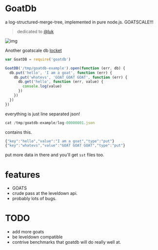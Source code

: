 # GoatDb

a log-structured-merge-tree, implemented in pure node.js. GOATSCALE!!!

> dedicated to [@luk](https://twitter.com/luk)

![img](http://i.imgur.com/7Na4XmH.gif)

Another goatscale db [locket](https://github.com/bigeasy/locket)

``` js
var GoatDB = require('goatdb')

GoatDB('/tmp/goatdb-example').open(function (err, db) {
  db.put('hello', 'I am a goat', function (err) {
    db.put('whatevs', 'GOAT GOAT GOAT', function (err) {
      db.get('hello', function (err, value) {
        console.log(value)
      })
    })
  })
})
```

everything is just line separated json!

``` js
cat /tmp/goatdb-example/log-00000001.json
```
contains this.
``` js
{"key":"hello","value":"I am a goat","type":"put"}
{"key":"whatevs","value":"GOAT GOAT GOAT","type":"put"}
```

put more data in there and you'll get `sst` files too.

# features

- GOATS
- crude pass at the leveldown api.
- probably lots of bugs.

# TODO

- add more goats
- be leveldown compatible
- contrive benchmarks that goatdb will do really well at.


